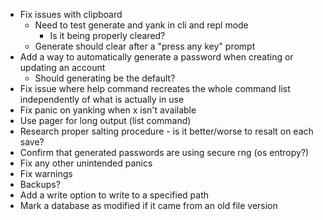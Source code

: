 * Fix issues with clipboard
    * Need to test generate and yank in cli and repl mode
        * Is it being properly cleared?
    * Generate should clear after a "press any key" prompt
* Add a way to automatically generate a password when creating or updating an account
    * Should generating be the default?
* Fix issue where help command recreates the whole command list independently of what is actually in use
* Fix panic on yanking when x isn't available
* Use pager for long output (list command)
* Research proper salting procedure - is it better/worse to resalt on each save?
* Confirm that generated passwords are using secure rng (os entropy?)
* Fix any other unintended panics
* Fix warnings
* Backups?
* Add a write option to write to a specified path
* Mark a database as modified if it came from an old file version
